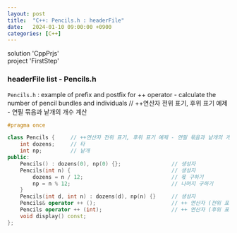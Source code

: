 ```yaml
---
layout: post
title:  "C++: Pencils.h : headerFile"
date:   2024-01-10 09:00:00 +0900
categories: [C++]
---
```


solution 'CppPrjs'   
project 'FirstStep'   
   
### headerFile list - Pencils.h   
`Pencils.h` : example of prefix and postfix for ++ operator - calculate the number of pencil bundles and individuals // ++연산자 전위 표기, 후위 표기 예제 - 연필 묶음과 낱개의 개수 계산   
   
```cpp
#pragma once

class Pencils {		// ++연산자 전위 표기, 후위 표기 예제 - 연필 묶음과 낱개의 개수 계산
	int dozens;		// 타
	int np;			// 낱개
public:
	Pencils() : dozens(0), np(0) {};				// 생성자
	Pencils(int n) {								// 생성자
		dozens = n / 12;							// 몫 구하기
		np = n % 12;								// 나머지 구하기
	}
	Pencils(int d, int n) : dozens(d), np(n) {}		// 생성자
	Pencils& operator ++ ();						// ++ 연산자 (전위 표기)
	Pencils operator ++ (int);						// ++ 연산자 (후위 표기)
	void display() const;
};
```
